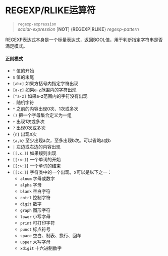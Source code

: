 # REGEXP/RLIKE运算符

> `regexp-expression`  
*scalar-expression* [**NOT**] {**REGEXP**|**RLIKE**} *regexp-pattern*

REGEXP表达式本身是一个标量表达式，返回BOOL值，用于判断指定字符串是否满足模式。

#### 正则模式
- `^`	值的开始
- `$`	值的末尾
- `[abc]`	如果方括号内指定字符出现
- `[a-z]`	如果a-z范围内的字符出现
- `[^a-z]`	如果a-z范围内的字符没有出现
- `.`	随机字符
- `*`	之前的内容出现0次、1次或多次
- `()`	把一个字母集合定义为一组
- `+`	出现1次或多次
- `?`	出现0次或多次
- `{n}`	出现n次
- `{a,b}`	至少出现a次，至多出现b次。可以省略a或b
- `|`	左边或右边的内容出现
- `[[.x.]]`	如果规则出现
- `[[:<:]]`	一个单词的开始
- `[[:>:]]`	一个单词的结束
- `[[:x:]]`	字符类中的一个出现，x可以是以下之一： 
    - `alnum` 字母或数字 
    - `alpha` 字母 
    - `blank` 空白字符 
    - `cntrl` 控制字符 
    - `digit` 数字 
    - `graph` 图形字符 
    - `lower` 小写字母 
    - `print` 可打印字符 
    - `punct` 标点符号 
    - `space` 空白、制表、换行、回车 
    - `upper` 大写字母 
    - `xdigit` 十六进制数字

